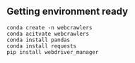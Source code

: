 ## Getting environment ready

```
conda create -n webcrawlers 
conda acitvate webcrawlers 
conda install pandas 
conda install requests
pip install webdriver_manager
```

